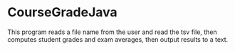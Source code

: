 # CourseGradeJava
This program reads a file name from the user and read the tsv file, then computes student grades and exam averages, then output results to a text.
